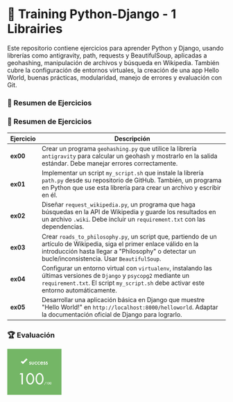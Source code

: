 # 📌 Training Python-Django - 1 Librairies

Este repositorio contiene ejercicios para aprender Python y Django, usando librerías como antigravity, path, requests y BeautifulSoup, aplicadas a geohashing, manipulación de archivos y búsqueda en Wikipedia. También cubre la configuración de entornos virtuales, la creación de una app Hello World, buenas prácticas, modularidad, manejo de errores y evaluación con Git.

### 🧩 Resumen de Ejercicios

### 🧩 Resumen de Ejercicios

| **Ejercicio** | **Descripción** |
|--------------|---------------|
| **ex00** | Crear un programa `geohashing.py` que utilice la librería `antigravity` para calcular un geohash y mostrarlo en la salida estándar. Debe manejar errores correctamente. |
| **ex01** | Implementar un script `my_script.sh` que instale la librería `path.py` desde su repositorio de GitHub. También, un programa en Python que use esta librería para crear un archivo y escribir en él. |
| **ex02** | Diseñar `request_wikipedia.py`, un programa que haga búsquedas en la API de Wikipedia y guarde los resultados en un archivo `.wiki`. Debe incluir un `requirement.txt` con las dependencias. |
| **ex03** | Crear `roads_to_philosophy.py`, un script que, partiendo de un artículo de Wikipedia, siga el primer enlace válido en la introducción hasta llegar a "Philosophy" o detectar un bucle/inconsistencia. Usar `BeautifulSoup`. |
| **ex04** | Configurar un entorno virtual con `virtualenv`, instalando las últimas versiones de `Django` y `psycopg2` mediante un `requirement.txt`. El script `my_script.sh` debe activar este entorno automáticamente. |
| **ex05** | Desarrollar una aplicación básica en Django que muestre "Hello World!" en `http://localhost:8000/helloworld`. Adaptar la documentación oficial de Django para lograrlo. |



### 🏆 Evaluación

<p align="left">
  <img src="https://github.com/svarelavila/svarelavila/blob/main/imagenes/ok_100.png" alt="logo" width="125"/>
</p>
